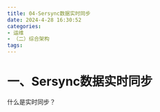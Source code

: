 ```yaml
---
title: 04-Sersync数据实时同步
date: 2024-4-28 16:30:52
categories:
- 运维
- （二）综合架构
tags:
---
```




# 一、Sersync数据实时同步

什么是实时同步？

